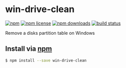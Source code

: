 # win-drive-clean
[![npm](https://img.shields.io/npm/v/win-drive-clean.svg?style=flat-square)](https://npmjs.com/package/win-drive-clean)
[![npm license](https://img.shields.io/npm/l/win-drive-clean.svg?style=flat-square)](https://npmjs.com/package/win-drive-clean)
[![npm downloads](https://img.shields.io/npm/dm/win-drive-clean.svg?style=flat-square)](https://npmjs.com/package/win-drive-clean)
[![build status](https://img.shields.io/travis/resin-io-modules/win-drive-clean/master.svg?style=flat-square)](https://travis-ci.org/resin-io-modules/win-drive-clean)

Remove a disks partition table on Windows

## Install via [npm](https://npmjs.com)

```sh
$ npm install --save win-drive-clean
```
